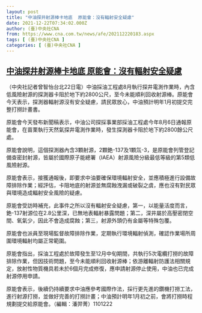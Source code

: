 ```yaml
---
layout: post
title: "中油探井射源棒卡地底  原能會：沒有輻射安全疑慮"
date: 2021-12-22T07:34:02.000Z
author: (臺)中央社CNA
from: https://www.cna.com.tw/news/afe/202112220183.aspx
tags: [ (臺)中央社CNA ]
categories: [ (臺)中央社CNA ]
---
```

<!--1640158442000-->
[中油探井射源棒卡地底  原能會：沒有輻射安全疑慮](https://www.cna.com.tw/news/afe/202112220183.aspx)
------

<div>
<div></div><div><p>（中央社記者曾智怡台北22日電）中油採油工程處8月執行探井電測作業時，內含低風險射源的探測器卡阻於地下約2800公尺，至今未能順利回收射源棒。原能會今天表示，探測器輻射源沒有安全疑慮，請民眾放心，中油預計明年1月初提交完整打撈計畫書。</p><p>原能會今天發布新聞稿表示，中油公司探採事業部採油工程處今年8月6日通報原能會，在苗栗執行天然氣探井電測作業時，發生探測器卡阻於地下約2800餘公尺處。</p><p>原能會說明，這個探測器內含3顆射源，2顆銫-137及1顆氚-3，是原能會列管登記備查密封射源，皆屬於國際原子能總署（IAEA）射源風險分級最低等級的第5類低風險射源。 </p><p>原能會表示，接獲通報後，即要求中油要確保環境輻射安全，並應積極進行設備故障排除作業；經評估，卡阻地底的射源並無腐蝕洩漏或破裂之虞，應也沒有對民眾與環境造成輻射安全風險的疑慮。</p><p>原能會受訪時補充，此事件之所以沒有輻射安全疑慮，第一，以能量活度而言，銫-137射源位在2.8公里深，已無地表輻射暴露問題；第二，深井屬於高壓密閉空間、氧氣少，因此不會造成腐蝕；第三，射源外頭仍有金屬等特殊包覆。</p><p>原能會也派員至現場監督故障排除作業，定期執行環境輻射偵測，確認作業場所周圍環境輻射均屬正常範圍。</p><p>原能會指出，採油工程處於故障發生至12月中旬期間，共執行5次電纜打撈的故障排除作業，但因技術問題，至今未能順利回收射源棒；依游離輻射防護法相關規定，放射性物質機具若未於6個月完成修復，應申請射源停止使用，中油也已完成射源停用申請。</p><p>原能會表示，後續仍持續要求中油應參考國際作法，採行更先進的鑽機打撈工法，進行射源打撈，並做好完善的打撈計畫；中油預計明年1月初之前，會將打撈時程規劃提交給原能會。（編輯：潘羿菁）1101222</p></div>
</div>
